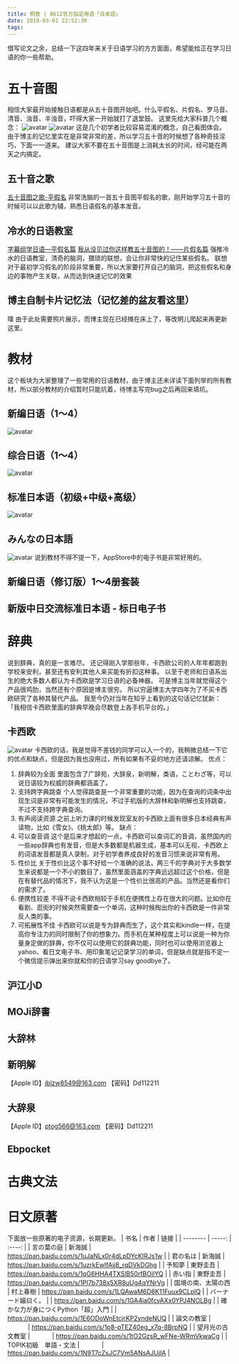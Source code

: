 ```yaml
---
title: 桐壺 | B612官方指定用语「日本語」
date: 2018-03-01 22:52:30
tags:
---
```

借写论文之余，总结一下这四年来关于日语学习的方方面面，希望能给正在学习日语的你一些帮助。
# 五十音图
相信大家最开始接触日语都是从五十音图开始吧。什么平假名、片假名、罗马音、清音、浊音、半浊音，吓得大家一开始就打了退堂鼓。
这里先给大家科普几个概念：
![avatar](http://m.qpic.cn/psb?/V10ZHE9M4DB6nN/fm4OEwtii6M*3MZImRew.g24Qi6xD2ps*9xF7AOhijg!/b/dAgBAAAAAAAA&bo=NARMAgAAAAADF0w!&rf=viewer_4)
![avatar](http://m.qpic.cn/psb?/V10ZHE9M4DB6nN/rK0SKkywukvKAoCejuybM2h*yMu3NJCEVgBw.CVOlM0!/b/dAQBAAAAAAAA&bo=LgRSAgAAAAADF0g!&rf=viewer_4)
这是几个初学者比较容易混淆的概念，自己看图体会。
由于博主的记忆里实在是非常非常的差，所以学习五十音的时候想了各种奇技淫巧，下面一一道来。
建议大家不要在五十音图是上消耗太长的时间，经可能在两天之内搞定。
## 五十音之歌
[五十音图之歌-平假名](https://www.bilibili.com/video/av14648349/?from=search&seid=1275516687299117994)
非常洗脑的一首五十音图平假名的歌，刚开始学习五十音的时候可以以此歌为辅，熟悉日语假名的基本发音。
## 冷水的日语教室
[字幕组学日语—平假名篇](https://www.bilibili.com/video/av6684694/?from=search&seid=1275516687299117994)
[我从没见过你这样教五十音图的！——片假名篇](https://www.bilibili.com/video/av6865959/?spm_id_from=333.338.recommend_report.1)
强推冷水的日语教室，清奇的脑洞，猥琐的联想，会让你非常快的记住某些假名。
联想对于最初学习假名的阶段非常重要，所以大家要打开自己的脑洞，把这些假名和身边的事物产生关联，从而达到快速记忆的效果
## 博主自制卡片记忆法（记忆差的盆友看这里）
噗 由于此处需要照片展示，而博主现在已经摊在床上了，等改明儿爬起来再更新这里。
# 教材
这个板块为大家整理了一些常用的日语教材，由于博主还未详读下面列举的所有教材，所以部分教材的介绍暂时只能坑着，待博主写完bug之后再回来填坑。
## 新编日语（1～4）
![avatar](https://d2rhekw5qr4gcj.cloudfront.net/img/400sqf/from/uploads/course_photos/12467804000170516121233.jpg)
## 综合日语（1～4）
![avatar](http://img3m7.ddimg.cn/6/27/23808417-1_w_1.jpg)
## 标准日本语（初级+中级+高级）
![avatar](http://img3m5.ddimg.cn/67/36/1018872625-1_w_1.jpg)
## みんなの日本語
![avatar](http://www.ecnbooks.com/images/a6/9787560094380.jpg)
说到教材不得不提一下，AppStore中的电子书是非常好用的。
## 新编日语（修订版）1～4册套装
## 新版中日交流标准日本语 - 标日电子书

# 辞典
说到辞典，真的是一言难尽。
还记得刚入学那些年，卡西欧公司的人年年都跑到学校来安利，甚至还有安利其他人来买能有折扣这种事。
以至于老师和日语系出生的绝大多数人都认为卡西欧是学习日语的必备神器。
可是博主当年就觉得这个产品很鸡肋，当然还有个原因是博主很穷。
所以穷逼博主大学四年为了不买卡西欧研究了各种其替代产品。
我至今仍对当年在知乎上看到的这句话记忆犹新：
「我相信卡西欧里面的辞典早晚会尽数登上各手机平台的。」
## 卡西欧
![avatar](http://m.qpic.cn/psb?/V10ZHE9M4DB6nN/AB2pH49m.No1AlRB*mLWLCcpnaP8k2JDwuy8e87eIac!/b/dJEAAAAAAAAA&bo=LAEsASwBLAERCT4!&rf=viewer_4)
卡西欧的话，我是觉得不差钱的同学可以入一个的，我稍微总结一下它的优点和缺点，但是因为我也没用过，所有如果有不妥的地方还请谅解。
优点：
1. 辞典较为全面
里面包含了广辞苑，大辞泉，新明解，类语，ことわざ等，可以说日语较为权威的辞典都涵盖了。
2. 支持跨字典跳查
个人觉得跳查是一个非常重要的功能，因为在查询的词条中出现生词是非常有可能发生的情况，不过手机版的大辞林和新明解也支持跳查，不过不支持跨字典查询。
3. 有声阅读资源
之前上听力课的时候发现室友的卡西欧上面有很多日本经典有声读物，比如《雪女》、《桃太郎》等。
缺点：
4. 可以查音调
这个是后来才想起的一点，卡西欧可以查词汇的音调，虽然国内的一些app辞典也有发音，但是大多数都是机器生成，基本可以无视，卡西欧上的词语发音都是真人录制，对于初学者养成良好的发音习惯来说非常有用。
1. 性价比
关于性价比这个事不好给一个准确的说法，两三千的字典对于大多数学生来说都是一个不小的数目了，虽然里面涵盖的字典远远超过这个价格，但是在有替代品的情况下，我不认为这是一个性价比很高的产品。当然还是看你们的需求了。
2. 便携性较差
不得不说卡西欧相较于手机在便携性上存在很大的问题。比如你在看剧、逛街的时候突然需要查一个单词，这种时候掏出你的卡西欧是一件非常反人类的事。
3. 可拓展性不佳
卡西欧可以说是专为辞典而生了，这个其实和kindle一样，在提高你专注力的同时限制了你的想象力。而手机在某种程度上可以说是一种为你量身定做的辞典，你不仅可以使用它的辞典功能，同时也可以使用浏览器上yahoo、看日文电子书、用印象笔记记录学习的单词，但是缺点就是指不定一个微信提示弹出来你就和你的日语学习say goodbye了。
## 沪江小D
## MOJi辞書
## 大辞林

## 新明解
【Apple ID】jblzw8549@163.com
【密码】Dd112211
## 大辞泉
【Apple ID】ptog566@163.com
【密码】Dd112211
## Ebpocket

# 古典文法

# 日文原著
下面放一些原著的电子资源，长期更新。
| 书名        | 作者    |  链接  |
| --------   | -----:   | :----: |
| 言の葉の庭        | 新海誠      |   https://pan.baidu.com/s/1uJaNLx0r4dLpDYcKIRJs1w    |
| 君の名は        | 新海誠      |   https://pan.baidu.com/s/1uzrkEwlfAjj8_rqDVkDGhg    |
| 予知夢        | 東野圭吾      |   https://pan.baidu.com/s/1qG6HHA4TXSlB50rfBOilYQ    |
| 赤い指        | 東野圭吾      |   https://pan.baidu.com/s/1Pl7b738x5XR8uUg4qYNrVg   |
| 国境の南、太陽の西        | 村上春樹      |   https://pan.baidu.com/s/1LQAwaM6D6K11Fuux9CLplQ   |
| バーナード嬢曰く。        |       |   https://pan.baidu.com/s/1GA4ia0fcyAXx0YPJ4NOLBg   |
| 確かな力が身につくPython「超」入門       |      |   https://pan.baidu.com/s/1E6ODoWnEtcjrKP2yndeNUQ    |
| 論文の教室        | 　　　     |   https://pan.baidu.com/s/1p8-pTEZ40eg_x7q-8BrpNQ   |
| 望月光の古文教室         | 　　　     |   https://pan.baidu.com/s/1tO2GzsR_wFNe-WRmVkwaCg  |
| TOPIK初級　単語・文法        | 　　　     |   https://pan.baidu.com/s/1N9T7cZsJC7Vm5ANsAJUjIA  |




